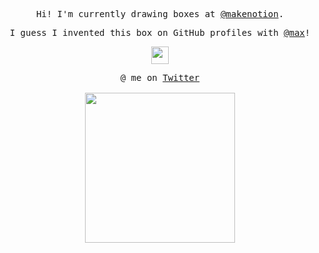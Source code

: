 <p align="center">
  <samp>
    Hi! I'm currently drawing boxes at <a href="https://github.com/makenotion">@makenotion</a>.
  </samp>
</p>
<p align="center">
  <samp>
    I guess I invented this box on GitHub profiles with <a href="https://github.com/max">@max</a>!
  </samp>
</p>

<p align="center">
  <samp>
    <img src="https://user-images.githubusercontent.com/5679180/79618120-0daffb80-80be-11ea-819e-d2b0fa904d07.gif" width="28px">
  </samp>
</p>

<p align="center">
  <samp>
    @ me on <a href="https://twitter.com/pifafu">Twitter</a><br><br>
    <img src="https://i.imgur.com/kdKhgx6.gif" width="240px" align="center">
  </samp>
</p>
